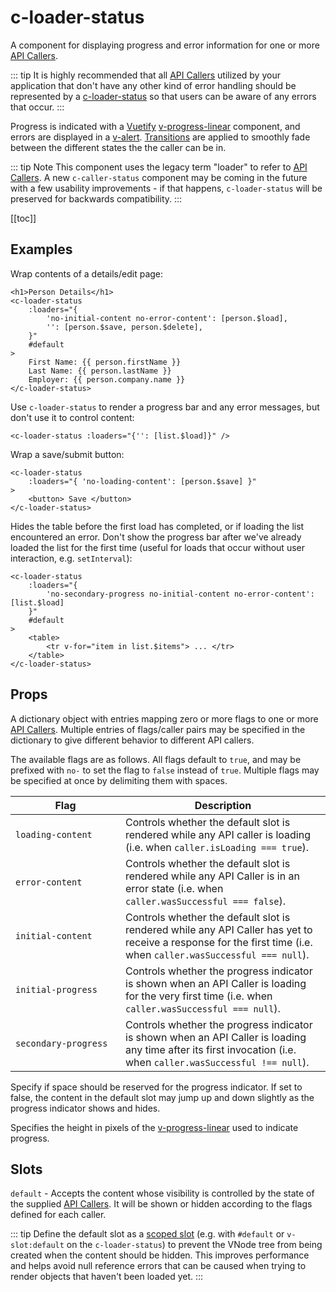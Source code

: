 # c-loader-status

<!-- MARKER:summary -->
    
A component for displaying progress and error information for one or more [API Callers](/stacks/vue/layers/api-clients.md#api-callers).

::: tip
It is highly recommended that all [API Callers](/stacks/vue/layers/api-clients.md#api-callers) utilized by your application that don't have any other kind of error handling should be represented by a [c-loader-status](/stacks/vue/coalesce-vue-vuetify/components/c-loader-status.md) so that users can be aware of any errors that occur.
::: 

<!-- MARKER:summary-end -->

Progress is indicated with a [Vuetify](https://vuetifyjs.com/) [v-progress-linear](https://vuetifyjs.com/en/components/progress-linear) component, and errors are displayed in a [v-alert](https://vuetifyjs.com/en/components/alerts/). [Transitions](https://vuetifyjs.com/en/styles/transitions/) are applied to smoothly fade between the different states the the caller can be in.

::: tip Note
This component uses the legacy term "loader" to refer to [API Callers](/stacks/vue/layers/api-clients.md#api-callers). A new ``c-caller-status`` component may be coming in the future with a few usability improvements - if that happens, `c-loader-status` will be preserved for backwards compatibility.
:::

[[toc]]

## Examples

Wrap contents of a details/edit page:
``` vue-html
<h1>Person Details</h1>
<c-loader-status
    :loaders="{ 
        'no-initial-content no-error-content': [person.$load],
        '': [person.$save, person.$delete],
    }"
    #default
>
    First Name: {{ person.firstName }}
    Last Name: {{ person.lastName }}
    Employer: {{ person.company.name }}
</c-loader-status>
```


Use ``c-loader-status`` to render a progress bar and any error messages, but don't use it to control content:
``` vue-html
<c-loader-status :loaders="{'': [list.$load]}" />
```


Wrap a save/submit button:
``` vue-html
<c-loader-status
    :loaders="{ 'no-loading-content': [person.$save] }"
>
    <button> Save </button>
</c-loader-status>
```

Hides the table before the first load has completed, or if loading the list encountered an error. Don't show the progress bar after we've already loaded the list for the first time (useful for loads that occur without user interaction, e.g. `setInterval`):

``` vue-html
<c-loader-status
    :loaders="{
        'no-secondary-progress no-initial-content no-error-content': [list.$load]
    }"
    #default
>
    <table>
        <tr v-for="item in list.$items"> ... </tr>
    </table>
</c-loader-status>
```

## Props

<Prop def="loaders: { [flags: string]: ApiCaller | ApiCaller[] }" lang="ts" />

A dictionary object with entries mapping zero or more flags to one or more [API Callers](/stacks/vue/layers/api-clients.md#api-callers). Multiple entries of flags/caller pairs may be specified in the dictionary to give different behavior to different API callers.
    
The available flags are as follows. All flags default to `true`, and may be prefixed with ``no-`` to set the flag to ``false`` instead of ``true``. Multiple flags may be specified at once by delimiting them with spaces.

| <div style="width:160px">Flag</div> | Description |
| - | - |
| `loading-content` | Controls whether the default slot is rendered while any API caller is loading (i.e. when  `caller.isLoading === true`). |
| `error-content` | Controls whether the default slot is rendered while any API Caller is in an error state (i.e. when  `caller.wasSuccessful === false`). |
| `initial-content` | Controls whether the default slot is rendered while any API Caller has yet to receive a response for the first time (i.e. when `caller.wasSuccessful === null`). |
| `initial-progress` | Controls whether the progress indicator is shown when an API Caller is loading for the very first time (i.e. when  `caller.wasSuccessful === null`). |
| `secondary-progress` | Controls whether the progress indicator is shown when an API Caller is loading any time after its first invocation (i.e. when  `caller.wasSuccessful !== null`). |

<Prop def="progressPlaceholder: boolean = true" lang="ts" />

Specify if space should be reserved for the progress indicator. If set to false, the content in the default slot may jump up and down slightly as the progress indicator shows and hides.

<Prop def="height: number = 10" lang="ts" />

Specifies the height in pixels of the [v-progress-linear](https://vuetifyjs.com/en/components/progress-linear) used to indicate progress.

## Slots

``default`` - Accepts the content whose visibility is controlled by the state of the supplied [API Callers](/stacks/vue/layers/api-clients.md#api-callers). It will be shown or hidden according to the flags defined for each caller.

::: tip
Define the default slot as a [scoped slot](https://vuejs.org/v2/guide/components-slots.html#Scoped-Slots) (e.g. with ``#default`` or ``v-slot:default`` on the ``c-loader-status``) to prevent the VNode tree from being created when the content should be hidden. This improves performance and helps avoid null reference errors that can be caused when trying to render objects that haven't been loaded yet.
:::
